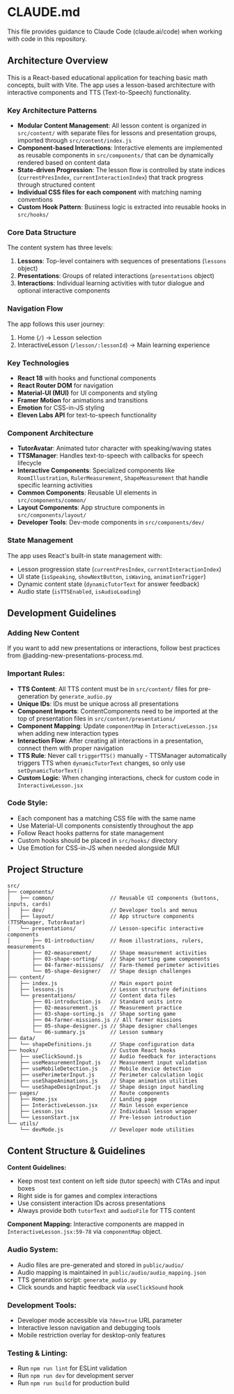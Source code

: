# CLAUDE.md

This file provides guidance to Claude Code (claude.ai/code) when working with code in this repository.

## Architecture Overview

This is a React-based educational application for teaching basic math concepts, built with Vite. The app uses a lesson-based architecture with interactive components and TTS (Text-to-Speech) functionality.

### Key Architecture Patterns

- **Modular Content Management**: All lesson content is organized in `src/content/` with separate files for lessons and presentation groups, imported through `src/content/index.js`
- **Component-based Interactions**: Interactive elements are implemented as reusable components in `src/components/` that can be dynamically rendered based on content data
- **State-driven Progression**: The lesson flow is controlled by state indices (`currentPresIndex`, `currentInteractionIndex`) that track progress through structured content
- **Individual CSS files for each component** with matching naming conventions
- **Custom Hook Pattern**: Business logic is extracted into reusable hooks in `src/hooks/`

### Core Data Structure

The content system has three levels:
1. **Lessons**: Top-level containers with sequences of presentations (`lessons` object)
2. **Presentations**: Groups of related interactions (`presentations` object)
3. **Interactions**: Individual learning activities with tutor dialogue and optional interactive components

### Navigation Flow

The app follows this user journey:
1. Home (`/`) → Lesson selection
2. InteractiveLesson (`/lesson/:lessonId`) → Main learning experience

### Key Technologies

- **React 18** with hooks and functional components
- **React Router DOM** for navigation
- **Material-UI (MUI)** for UI components and styling
- **Framer Motion** for animations and transitions
- **Emotion** for CSS-in-JS styling
- **Eleven Labs API** for text-to-speech functionality

### Component Architecture

- **TutorAvatar**: Animated tutor character with speaking/waving states
- **TTSManager**: Handles text-to-speech with callbacks for speech lifecycle
- **Interactive Components**: Specialized components like `RoomIllustration`, `RulerMeasurement`, `ShapeMeasurement` that handle specific learning activities
- **Common Components**: Reusable UI elements in `src/components/common/`
- **Layout Components**: App structure components in `src/components/layout/`
- **Developer Tools**: Dev-mode components in `src/components/dev/`

### State Management

The app uses React's built-in state management with:
- Lesson progression state (`currentPresIndex`, `currentInteractionIndex`)
- UI state (`isSpeaking`, `showNextButton`, `isWaving`, `animationTrigger`)
- Dynamic content state (`dynamicTutorText` for answer feedback)
- Audio state (`isTTSEnabled`, `isAudioLoading`)

## Development Guidelines

### Adding New Content
If you want to add new presentations or interactions, follow best practices from @adding-new-presentations-process.md.

### Important Rules:
- **TTS Content**: All TTS content must be in `src/content/` files for pre-generation by `generate_audio.py`
- **Unique IDs**: IDs must be unique across all presentations
- **Component Imports**: ContentComponents need to be imported at the top of presentation files in `src/content/presentations/`
- **Component Mapping**: Update `componentMap` in `InteractiveLesson.jsx` when adding new interaction types
- **Interaction Flow**: After creating all interactions in a presentation, connect them with proper navigation
- **TTS Rule**: Never call `triggerTTS()` manually - TTSManager automatically triggers TTS when `dynamicTutorText` changes, so only use `setDynamicTutorText()`
- **Custom Logic**: When changing interactions, check for custom code in `InteractiveLesson.jsx`

### Code Style:
- Each component has a matching CSS file with the same name
- Use Material-UI components consistently throughout the app
- Follow React hooks patterns for state management
- Custom hooks should be placed in `src/hooks/` directory
- Use Emotion for CSS-in-JS when needed alongside MUI

## Project Structure

```
src/
├── components/
│   ├── common/                  // Reusable UI components (buttons, inputs, cards)
│   ├── dev/                     // Developer tools and menus
│   ├── layout/                  // App structure components (TTSManager, TutorAvatar)
│   └── presentations/           // Lesson-specific interactive components
│       ├── 01-introduction/     // Room illustrations, rulers, measurements
│       ├── 02-measurement/      // Shape measurement activities
│       ├── 03-shape-sorting/    // Shape sorting game components
│       ├── 04-farmer-missions/  // Farm-themed perimeter activities
│       └── 05-shape-designer/   // Shape design challenges
├── content/
│   ├── index.js                 // Main export point
│   ├── lessons.js               // Lesson structure definitions
│   └── presentations/           // Content data files
│       ├── 01-introduction.js   // Standard units intro
│       ├── 02-measurement.js    // Measurement practice
│       ├── 03-shape-sorting.js  // Shape sorting game
│       ├── 04-farmer-missions.js // All farmer missions
│       ├── 05-shape-designer.js // Shape designer challenges
│       └── 06-summary.js        // Lesson summary
├── data/
│   └── shapeDefinitions.js      // Shape configuration data
├── hooks/                       // Custom React hooks
│   ├── useClickSound.js         // Audio feedback for interactions
│   ├── useMeasurementInput.js   // Measurement input validation
│   ├── useMobileDetection.js    // Mobile device detection
│   ├── usePerimeterInput.js     // Perimeter calculation logic
│   ├── useShapeAnimations.js    // Shape animation utilities
│   └── useShapeDesignInput.js   // Shape design input handling
├── pages/                       // Route components
│   ├── Home.jsx                 // Landing page
│   ├── InteractiveLesson.jsx    // Main lesson experience
│   ├── Lesson.jsx               // Individual lesson wrapper
│   └── LessonStart.jsx          // Pre-lesson introduction
└── utils/
    └── devMode.js               // Developer mode utilities
```

## Content Structure & Guidelines

**Content Guidelines:**
- Keep most text content on left side (tutor speech) with CTAs and input boxes
- Right side is for games and complex interactions
- Use consistent interaction IDs across presentations
- Always provide both `tutorText` and `audioFile` for TTS content

**Component Mapping:**
Interactive components are mapped in `InteractiveLesson.jsx:59-78` via `componentMap` object.

### Audio System:
- Audio files are pre-generated and stored in `public/audio/`
- Audio mapping is maintained in `public/audio/audio_mapping.json`
- TTS generation script: `generate_audio.py`
- Click sounds and haptic feedback via `useClickSound` hook

### Development Tools:
- Developer mode accessible via `?dev=true` URL parameter
- Interactive lesson navigation and debugging tools
- Mobile restriction overlay for desktop-only features

### Testing & Linting:
- Run `npm run lint` for ESLint validation
- Run `npm run dev` for development server
- Run `npm run build` for production build
